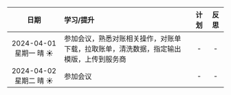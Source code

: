 |          日期          | 学习/提升                                                                                      | 计划  | 反思  |
|:--------------------:|:-------------------------------------------------------------------------------------------|:---:|:---:|
| 2024-04-01 星期一 晴 ☀️  | 参加会议，熟悉对账相关操作，对账单下载，拉取账单，清洗数据，指定输出模版，上传到服务商     |  -  |  -  |
| 2024-04-02 星期二 晴 ☀️  |   参加会议   |  -  |  -  |
